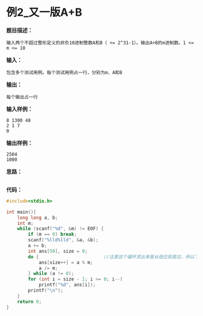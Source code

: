 # 例2_又一版A+B

**题目描述：**

```
输入两个不超过整形定义的非负10进制整数A和B（ <= 2^31-1）。输出A+B的m进制数。1 <= m <= 10
```

**输入：**

```
包含多个测试用例。每个测试用例占一行，分别为m、A和B
```

**输出：**

```
每个输出占一行
```

**输入样例：**

```
8 1300 48
2 1 7
0
```

**输出样例：**

```
2504
1000
```



**思路：**

```

```



**代码：**

```c++
#include<stdio.h>

int main(){
	long long a, b;
	int m;
	while (scanf("%d", &m) != EOF) {
		if (m == 0) break;
		scanf("%lld%lld", &a, &b);
		a += b;
		int ans[50], size = 0;
		do {						//注意这个循环求出来是从低位到高位，所以下面反向输出
			ans[size++] = a % m;
			a /= m;
		} while (a != 0);
		for (int i = size - 1; i >= 0; i--)
			printf("%d", ans[i]);
		printf("\n");
	}
	return 0;
}
```

